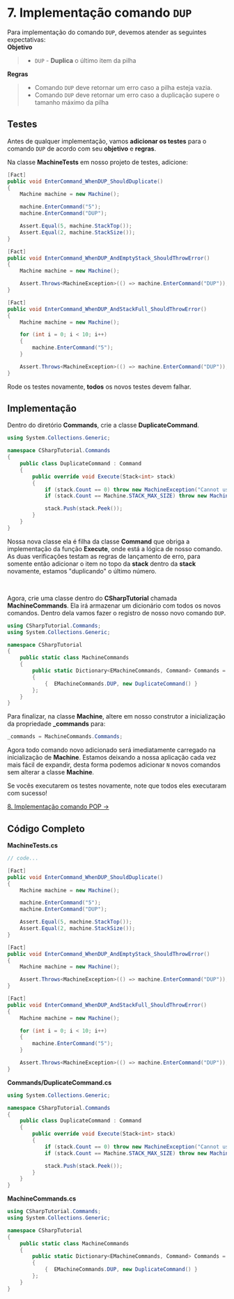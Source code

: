 # 7. Implementação comando `DUP`

Para implementação do comando `DUP`, devemos atender as seguintes expectativas: 
<br/>
**Objetivo**
> * `DUP` - **Duplica** o último item da pilha

**Regras**
> * Comando `DUP` deve retornar um erro caso a pilha esteja vazia.
> * Comando `DUP` deve retornar um erro caso a duplicação supere o tamanho máximo da pilha

## Testes

Antes de qualquer implementação, vamos **adicionar os testes** para o comando `DUP` de acordo com seu **objetivo** e **regras**.

Na classe **MachineTests** em nosso projeto de testes, adicione:
```C#
[Fact]
public void EnterCommand_WhenDUP_ShouldDuplicate()
{
    Machine machine = new Machine();

    machine.EnterCommand("5");
    machine.EnterCommand("DUP");

    Assert.Equal(5, machine.StackTop());
    Assert.Equal(2, machine.StackSize());
}

[Fact]
public void EnterCommand_WhenDUP_AndEmptyStack_ShouldThrowError()
{
    Machine machine = new Machine();

    Assert.Throws<MachineException>(() => machine.EnterCommand("DUP"));
}

[Fact]
public void EnterCommand_WhenDUP_AndStackFull_ShouldThrowError()
{
    Machine machine = new Machine();

    for (int i = 0; i < 10; i++)
    {
        machine.EnterCommand("5");
    }

    Assert.Throws<MachineException>(() => machine.EnterCommand("DUP"));
}
```

Rode os testes novamente, **todos** os novos testes devem falhar.

## Implementação

Dentro do diretório **Commands**, crie a classe **DuplicateCommand**.
```C#
using System.Collections.Generic;

namespace CSharpTutorial.Commands
{
    public class DuplicateCommand : Command
    {
        public override void Execute(Stack<int> stack)
        {
            if (stack.Count == 0) throw new MachineException("Cannot use 'DUP' in empty stack");
            if (stack.Count == Machine.STACK_MAX_SIZE) throw new MachineException("Cannot use 'DUP' when stack is full");

            stack.Push(stack.Peek());
        }
    }
}
```
Nossa nova classe ela é filha da classe **Command** que obriga a implementação da função **Execute**, onde está a lógica 
de nosso comando. As duas verificações testam as regras de lançamento de erro, para somente então adicionar o item no 
topo da **stack** dentro da **stack** novamente, estamos "duplicando" o último número.

<br/>

Agora, crie uma classe dentro do **CSharpTutorial** chamada **MachineCommands**. Ela irá armazenar um dicionário com todos
os novos comandos.
Dentro dela vamos fazer o registro de nosso novo comando `DUP`.
```C#
using CSharpTutorial.Commands;
using System.Collections.Generic;

namespace CSharpTutorial
{
    public static class MachineCommands
    {
        public static Dictionary<EMachineCommands, Command> Commands = new Dictionary<EMachineCommands, Command>()
        {
            {  EMachineCommands.DUP, new DuplicateCommand() }
        };
    }
}
```

Para finalizar, na classe **Machine**, altere em nosso construtor a inicialização da propriedade **_commands** para:
```C#
_commands = MachineCommands.Commands;
```
Agora todo comando novo adicionado será imediatamente carregado na inicialização de **Machine**. Estamos deixando a nossa aplicação
cada vez mais fácil de expandir, desta forma podemos adicionar `N` novos comandos sem alterar a classe **Machine**.

Se vocês executarem os testes novamente, note que todos eles executaram com sucesso!

[8. Implementação comando POP &rarr;](https://github.com/Go-Horse-Coding/csharp-tutorial/blob/master/modules/tutorial/8.pop-command.md)

## Código Completo

**MachineTests.cs**
```C#
// code...

[Fact]
public void EnterCommand_WhenDUP_ShouldDuplicate()
{
    Machine machine = new Machine();

    machine.EnterCommand("5");
    machine.EnterCommand("DUP");

    Assert.Equal(5, machine.StackTop());
    Assert.Equal(2, machine.StackSize());
}

[Fact]
public void EnterCommand_WhenDUP_AndEmptyStack_ShouldThrowError()
{
    Machine machine = new Machine();

    Assert.Throws<MachineException>(() => machine.EnterCommand("DUP"));
}

[Fact]
public void EnterCommand_WhenDUP_AndStackFull_ShouldThrowError()
{
    Machine machine = new Machine();

    for (int i = 0; i < 10; i++)
    {
        machine.EnterCommand("5");
    }

    Assert.Throws<MachineException>(() => machine.EnterCommand("DUP"));
}
```

**Commands/DuplicateCommand.cs**
```C#
using System.Collections.Generic;

namespace CSharpTutorial.Commands
{
    public class DuplicateCommand : Command
    {
        public override void Execute(Stack<int> stack)
        {
            if (stack.Count == 0) throw new MachineException("Cannot use 'DUP' in empty stack");
            if (stack.Count == Machine.STACK_MAX_SIZE) throw new MachineException("Cannot use 'DUP' when stack is full");

            stack.Push(stack.Peek());
        }
    }
}
```

**MachineCommands.cs**
```C#
using CSharpTutorial.Commands;
using System.Collections.Generic;

namespace CSharpTutorial
{
    public static class MachineCommands
    {
        public static Dictionary<EMachineCommands, Command> Commands = new Dictionary<EMachineCommands, Command>()
        {
            {  EMachineCommands.DUP, new DuplicateCommand() }
        };
    }
}
```
